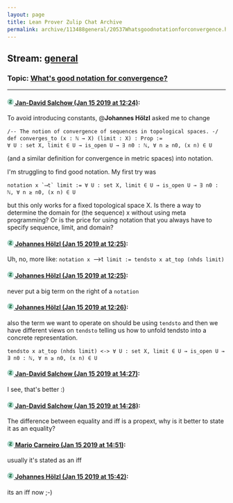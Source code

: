 ```yaml
---
layout: page
title: Lean Prover Zulip Chat Archive 
permalink: archive/113488general/20537Whatsgoodnotationforconvergence.html
---
```


## Stream: [general](index.html)
### Topic: [What's good notation for convergence?](20537Whatsgoodnotationforconvergence.html)

---

#### [![Click to go to Zulip](../../assets/img/zulip2.png) Jan-David Salchow (Jan 15 2019 at 12:24)](https://leanprover.zulipchat.com/#narrow/stream/113488-general/topic/What%27s%20good%20notation%20for%20convergence%3F/near/155162064):
To avoid introducing constants, @**Johannes Hölzl** asked me to change

```lean
/-- The notion of convergence of sequences in topological spaces. -/
def converges_to (x : ℕ → X) (limit : X) : Prop :=
∀ U : set X, limit ∈ U → is_open U → ∃ n0 : ℕ, ∀ n ≥ n0, (x n) ∈ U
```

(and a similar definition for convergence in metric spaces) into notation.

I'm struggling to find good notation. My first try was

```lean 
notation x `⟶t` limit := ∀ U : set X, limit ∈ U → is_open U → ∃ n0 : ℕ, ∀ n ≥ n0, (x n) ∈ U
```

but this only works for a fixed topological space X. Is there a way to determine the domain for (the sequence) x without using meta programming? Or is the price for using notation that you always have to specify sequence, limit, and domain?

#### [![Click to go to Zulip](../../assets/img/zulip2.png) Johannes Hölzl (Jan 15 2019 at 12:25)](https://leanprover.zulipchat.com/#narrow/stream/113488-general/topic/What%27s%20good%20notation%20for%20convergence%3F/near/155162103):
Uh, no, more like: `notation x `⟶t` limit := tendsto x at_top (nhds limit)`

#### [![Click to go to Zulip](../../assets/img/zulip2.png) Johannes Hölzl (Jan 15 2019 at 12:25)](https://leanprover.zulipchat.com/#narrow/stream/113488-general/topic/What%27s%20good%20notation%20for%20convergence%3F/near/155162107):
never put a big term on the right of a `notation`

#### [![Click to go to Zulip](../../assets/img/zulip2.png) Johannes Hölzl (Jan 15 2019 at 12:26)](https://leanprover.zulipchat.com/#narrow/stream/113488-general/topic/What%27s%20good%20notation%20for%20convergence%3F/near/155162167):
also the term we want to operate on should be using `tendsto` and then we have different views on `tendsto` telling us how to unfold tendsto into a concrete representation.
```lean
tendsto x at_top (nhds limit) <-> ∀ U : set X, limit ∈ U → is_open U → ∃ n0 : ℕ, ∀ n ≥ n0, (x n) ∈ U
```

#### [![Click to go to Zulip](../../assets/img/zulip2.png) Jan-David Salchow (Jan 15 2019 at 14:27)](https://leanprover.zulipchat.com/#narrow/stream/113488-general/topic/What%27s%20good%20notation%20for%20convergence%3F/near/155168674):
I see, that's better :)

#### [![Click to go to Zulip](../../assets/img/zulip2.png) Jan-David Salchow (Jan 15 2019 at 14:28)](https://leanprover.zulipchat.com/#narrow/stream/113488-general/topic/What%27s%20good%20notation%20for%20convergence%3F/near/155168742):
The difference between equality and iff is a propext, why is it better to state it as an equality?

#### [![Click to go to Zulip](../../assets/img/zulip2.png) Mario Carneiro (Jan 15 2019 at 14:51)](https://leanprover.zulipchat.com/#narrow/stream/113488-general/topic/What%27s%20good%20notation%20for%20convergence%3F/near/155170227):
usually it's stated as an iff

#### [![Click to go to Zulip](../../assets/img/zulip2.png) Johannes Hölzl (Jan 15 2019 at 15:42)](https://leanprover.zulipchat.com/#narrow/stream/113488-general/topic/What%27s%20good%20notation%20for%20convergence%3F/near/155173772):
its an iff now ;-)

